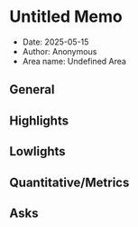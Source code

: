 # Untitled Memo

- Date: 2025-05-15
- Author: Anonymous
- Area name: Undefined Area

## General

## Highlights

## Lowlights

## Quantitative/Metrics

## Asks

